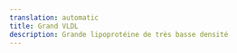 ```yaml
---
translation: automatic
title: Grand VLDL
description: Grande lipoprotéine de très basse densité
---
```

